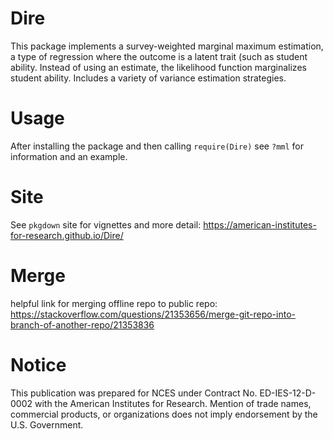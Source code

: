 # Dire
This package implements a survey-weighted marginal maximum estimation, a type of regression where the outcome is a latent trait (such as student ability. Instead of using an estimate, the likelihood function marginalizes student ability. Includes a variety of variance estimation strategies.

# Usage
After installing the package and then calling `require(Dire)` see `?mml` for information and an example.

# Site 
See `pkgdown` site for vignettes and more detail: https://american-institutes-for-research.github.io/Dire/

# Merge
helpful link for merging offline repo to public repo: https://stackoverflow.com/questions/21353656/merge-git-repo-into-branch-of-another-repo/21353836

# Notice 
This publication was prepared for NCES under Contract No. ED-IES-12-D-0002 with the American Institutes for Research.
Mention of trade names, commercial products, or organizations does not imply endorsement by the U.S. Government.

